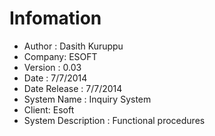 # Infomation

* Author : Dasith Kuruppu
* Company: ESOFT
* Version : 0.03
* Date : 7/7/2014
* Date Release : 7/7/2014
* System Name : Inquiry System
* Client: Esoft
* System Description : Functional procedures